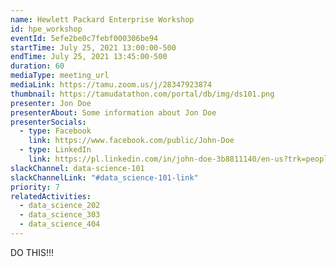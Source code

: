 ```yaml
---
name: Hewlett Packard Enterprise Workshop
id: hpe_workshop
eventId: 5efe2be0c7febf000306be94
startTime: July 25, 2021 13:00:00-500
endTime: July 25, 2021 13:45:00-500
duration: 60
mediaType: meeting_url
mediaLink: https://tamu.zoom.us/j/28347923874
thumbnail: https://tamudatathon.com/portal/db/img/ds101.png
presenter: Jon Doe
presenterAbout: Some information about Jon Doe
presenterSocials:
  - type: Facebook
    link: https://www.facebook.com/public/John-Doe
  - type: LinkedIn
    link: https://pl.linkedin.com/in/john-doe-3b8811140/en-us?trk=people-guest_people_search-card
slackChannel: data-science-101
slackChannelLink: "#data_science-101-link"
priority: 7
relatedActivities:
  - data_science_202
  - data_science_303
  - data_science_404
---
```


DO THIS!!!
